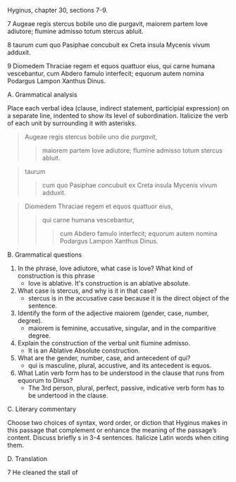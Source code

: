 Hyginus, chapter 30, sections 7-9.

7 Augeae regis stercus bobile uno die purgavit, maiorem partem Iove adiutore; flumine admisso totum stercus abluit.

8 taurum cum quo Pasiphae concubuit ex Creta insula Mycenis vivum adduxit.

9 Diomedem Thraciae regem et equos quattuor eius, qui carne humana vescebantur, cum Abdero famulo interfecit; equorum autem nomina Podargus Lampon Xanthus Dinus.

A. Grammatical analysis

Place each verbal idea (clause, indirect statement, participial expression) on a separate line, indented to show its level of subordination. Italicize the verb of each unit by surrounding it with asterisks.

> Augeae regis stercus bobile uno die *purgavit*, 
>> maiorem partem Iove adiutore; 
> flumine admisso totum stercus abluit.

> taurum 
>> cum quo Pasiphae concubuit 
>> ex Creta insula Mycenis 
> vivum adduxit.

> Diomedem Thraciae regem et equos quattuor eius, 
>> qui carne humana vescebantur, 
>>> cum Abdero famulo interfecit; 
>equorum autem nomina Podargus Lampon Xanthus Dinus.

B. Grammatical questions

  1. In the phrase, Iove adiutore, what case is Iove? What kind of construction is this phrase
      - Iove is ablative. It's construction is an ablative absolute. 
  1. What case is stercus, and why is it in that case?
      - stercus is in the accusative case because it is the direct object of the sentence. 
  1. Identify the form of the adjective maiorem (gender, case, number, degree).
      - maiorem is feminine, accusative, singular, and in the comparitive degree. 
  1. Explain the construction of the verbal unit flumine admisso.
      - It is an Ablative Absolute construction. 
  1. What are the gender, number, case, and antecedent of qui?
      - qui is masculine, plural, accustive, and its antecedent is equos.
  1. What Latin verb form has to be understood in the clause that runs from equorum to Dinus?
      - The 3rd person, plural, perfect, passive, indicative verb form has to be undertood in the clause. 

C. Literary commentary

Choose two choices of syntax, word order, or diction that Hyginus makes in this passage that complement or enhance the meaning of the passage’s content. Discuss briefly s in 3-4 sentences. Italicize Latin words when citing them.

D. Translation 

7 He cleaned the stall of 

